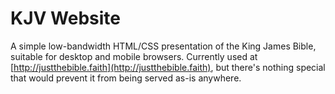 # KJV Website

A simple low-bandwidth HTML/CSS presentation of the King James Bible,
suitable for desktop and mobile browsers.  Currently used at
[http://justthebible.faith](http://justthebible.faith), but there's
nothing special that would prevent it from being served as-is
anywhere.